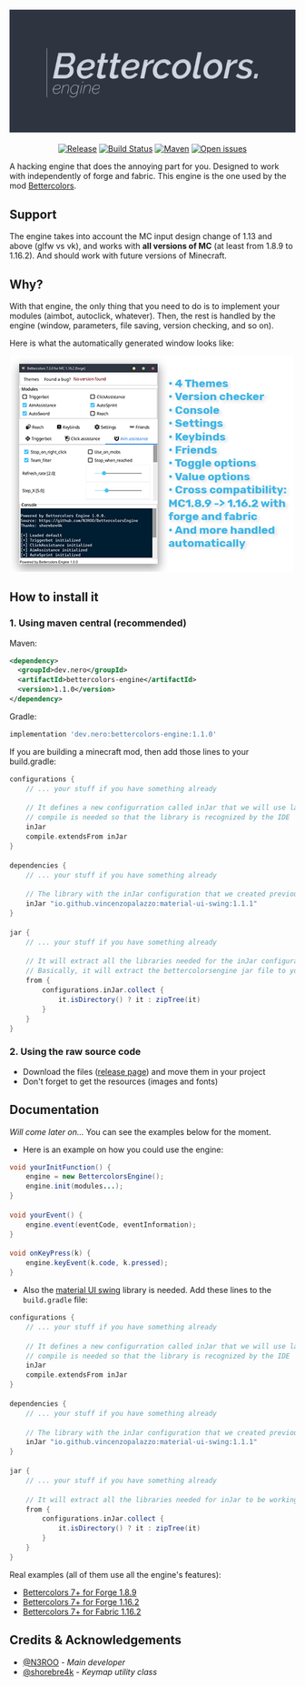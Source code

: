 <h3 align="center">
  <img src=".github/header_engine.png">
</h3>

<p align="center">
  <a href="https://img.shields.io/github/release/n3roo/bettercolorsengine.svg"><img alt="Release" src="https://img.shields.io/github/release/n3roo/bettercolorsengine.svg"/></a>
    <a href="https://img.shields.io/github/workflow/status/N3ROO/BettercolorsEngine/Build"><img alt="Build Status" src="https://img.shields.io/github/workflow/status/N3ROO/BettercolorsEngine/Build" /></a>
    <a href="https://maven-badges.herokuapp.com/maven-central/dev.nero/bettercolors-engine"><img alt="Maven" src="https://maven-badges.herokuapp.com/maven-central/dev.nero/bettercolors-engine/badge.svg" /></a>
    <a href="https://img.shields.io/github/issues/n3roo/bettercolorsengine.svg"><img alt="Open issues" src="https://img.shields.io/github/issues/n3roo/bettercolorsengine.svg"/></a>
</p>

A hacking engine that does the annoying part for you. Designed to work with independently of forge and fabric.
This engine is the one used by the mod [Bettercolors](https://github.com/N3ROO/Bettercolors).

## Support

The engine takes into account the MC input design change of 1.13 and above (glfw vs vk), and works with **all versions of MC** (at least from 1.8.9 to 1.16.2). And should
work with future versions of Minecraft.

## Why?

With that engine, the only thing that you need to do is to implement your modules (aimbot, autoclick, whatever). Then, the rest
is handled by the engine (window, parameters, file saving, version checking, and so on).

Here is what the automatically generated window looks like:

<p align="center">
    <img alt="features" src="https://raw.githubusercontent.com/N3ROO/BettercolorsEngine/master/.github/engine_features.png" />
</p>

## How to install it

### 1. Using maven central (recommended)

Maven:
```xml
<dependency>
  <groupId>dev.nero</groupId>
  <artifactId>bettercolors-engine</artifactId>
  <version>1.1.0</version>
</dependency>
```

Gradle:
```gradle
implementation 'dev.nero:bettercolors-engine:1.1.0'
```

If you are building a minecraft mod, then add those lines to your build.gradle:
```gradle
configurations {
    // ... your stuff if you have something already

    // It defines a new configurration called inJar that we will use later on
    // compile is needed so that the library is recognized by the IDE
    inJar
    compile.extendsFrom inJar
}

dependencies {
    // ... your stuff if you have something already

    // The library with the inJar configuration that we created previously
    inJar "io.github.vincenzopalazzo:material-ui-swing:1.1.1"
}

jar {
    // ... your stuff if you have something already

    // It will extract all the libraries needed for the inJar configuration to be working in the root of the .jar
    // Basically, it will extract the bettercolorsengine jar file to your mod.jar
    from {
        configurations.inJar.collect {
            it.isDirectory() ? it : zipTree(it)
        }
    }
}
```

### 2. Using the raw source code

- Download the files ([release page](https://github.com/N3ROO/BettercolorsEngine/releases)) and move them in your project
- Don't forget to get the resources (images and fonts)

## Documentation

*Will come later on...* You can see the examples below for the moment.

- Here is an example on how you could use the engine:
```java
void yourInitFunction() {
    engine = new BettercolorsEngine();
    engine.init(modules...);
}

void yourEvent() {
    engine.event(eventCode, eventInformation);
}

void onKeyPress(k) {
    engine.keyEvent(k.code, k.pressed);
}
```
- Also the [material UI swing](https://github.com/atarw/material-ui-swing) library is needed.
Add these lines to the `build.gradle` file:
```gradle
configurations {
    // ... your stuff if you have something already

    // It defines a new configurration called inJar that we will use later on
    // compile is needed so that the library is recognized by the IDE
	inJar
	compile.extendsFrom inJar
}

dependencies {
    // ... your stuff if you have something already

    // The library with the inJar configuration that we created previously
	inJar "io.github.vincenzopalazzo:material-ui-swing:1.1.1"
}

jar {
    // ... your stuff if you have something already

    // It will extract all the libraries needed for inJar to be working in the root of the .jar
    from {
        configurations.inJar.collect {
            it.isDirectory() ? it : zipTree(it)
        }
    }
}
```

Real examples (all of them use all the engine's features):
- [Bettercolors 7+ for Forge 1.8.9](https://github.com/N3ROO/Bettercolors/tree/MC_1.8.9)
- [Bettercolors 7+ for Forge 1.16.2](https://github.com/N3ROO/Bettercolors/tree/MC_1.16.2)
- [Bettercolors 7+ for Fabric 1.16.2](https://github.com/N3ROO/Bettercolors/tree/MC_1.16.2_fabric)

## Credits & Acknowledgements

- [@N3ROO](https://github.com/N3ROO) - *Main developer*
- [@shorebre4k](https://github.com/shorebre4k) - *Keymap utility class*
